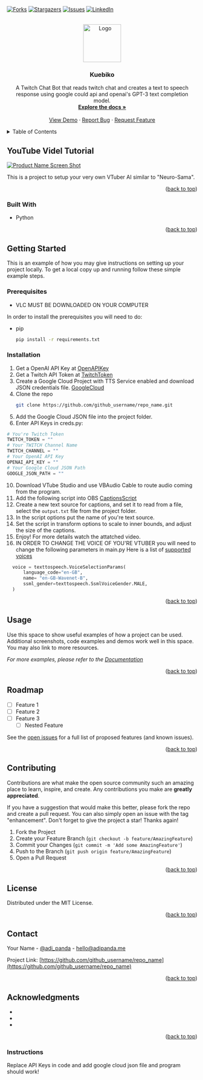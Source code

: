 <!-- Improved compatibility of back to top link: See: https://github.com/othneildrew/Best-README-Template/pull/73 -->
<a name="readme-top"></a>
<!--
*** Thanks for checking out the Best-README-Template. If you have a suggestion
*** that would make this better, please fork the repo and create a pull request
*** or simply open an issue with the tag "enhancement".
*** Don't forget to give the project a star!
*** Thanks again! Now go create something AMAZING! :D
-->



<!-- PROJECT SHIELDS -->
<!--
*** I'm using markdown "reference style" links for readability.
*** Reference links are enclosed in brackets [ ] instead of parentheses ( ).
*** See the bottom of this document for the declaration of the reference variables
*** for contributors-url, forks-url, etc. This is an optional, concise syntax you may use.
*** https://www.markdownguide.org/basic-syntax/#reference-style-links
-->
[![Forks][forks-shield]][forks-url]
[![Stargazers][stars-shield]][stars-url]
[![Issues][issues-shield]][issues-url]
[![LinkedIn][linkedin-shield]][linkedin-url]



<!-- PROJECT LOGO -->
<br />
<div align="center">
  <a href="https://github.com/adi-panda/Kuebiko">
    <img src="kuebiko_icon_80.png" alt="Logo" width="100" height="100">
  </a>

<h3 align="center">Kuebiko</h3>

  <p align="center">
    A Twitch Chat Bot that reads twitch chat and creates a text to speech response using google could api and openai's GPT-3 text completion model.
    <br />
    <a href="https://github.com/adi-panda/Kuebiko"><strong>Explore the docs »</strong></a>
    <br />
    <br />
    <a href="https://github.com/adi-panda/Kuebiko/">View Demo</a>
    ·
    <a href="https://github.com/adi-panda/Kuebiko/issues">Report Bug</a>
    ·
    <a href="https://github.com/adi-panda/Kuebiko/issues">Request Feature</a>
  </p>
</div>



<!-- TABLE OF CONTENTS -->
<details>
  <summary>Table of Contents</summary>
  <ol>
    <li>
      <a href="#about-the-project">About The Project</a>
      <ul>
        <li><a href="#built-with">Built With</a></li>
      </ul>
    </li>
    <li>
      <a href="#getting-started">Getting Started</a>
      <ul>
        <li><a href="#prerequisites">Prerequisites</a></li>
        <li><a href="#installation">Installation</a></li>
      </ul>
    </li>
    <li><a href="#usage">Usage</a></li>
    <li><a href="#roadmap">Roadmap</a></li>
    <li><a href="#contributing">Contributing</a></li>
    <li><a href="#license">License</a></li>
    <li><a href="#contact">Contact</a></li>
    <li><a href="#acknowledgments">Acknowledgments</a></li>
  </ol>
</details>



<!-- ABOUT THE PROJECT -->
## YouTube Videl Tutorial 

[![Product Name Screen Shot][product-screenshot]](https://www.youtube.com/watch?v=EXICATDyYWI&lc=UgzyiL0K3akxPeX9U8F4AaABAgm)

This is a project to setup your very own VTuber AI similar to "Neuro-Sama".

<p align="right">(<a href="#readme-top">back to top</a>)</p>



### Built With

* Python 


<p align="right">(<a href="#readme-top">back to top</a>)</p>



<!-- GETTING STARTED -->
## Getting Started

This is an example of how you may give instructions on setting up your project locally.
To get a local copy up and running follow these simple example steps.

### Prerequisites

- VLC MUST BE DOWNLOADED ON YOUR COMPUTER

In order to install the prerequisites you will need to do:  
* pip
  ```sh
  pip install -r requirements.txt
  ```

### Installation

1. Get a OpenAI API Key at [OpenAPIKey](https://openai.com/api/)
2. Get a Twitch API Token at [TwitchToken](https://twitchtokengenerator.com/)
3. Create a Google Cloud Project with TTS Service enabled and download JSON credentials file. [GoogleCloud](https://cloud.google.com/)
4. Clone the repo
   ```sh
   git clone https://github.com/github_username/repo_name.git
   ```
5. Add the Google Cloud JSON file into the project folder. 
6. Enter API Keys in creds.py:
  ```python
  # You're Twitch Token 
  TWITCH_TOKEN = ""
  # Your TWITCH Channel Name
  TWITCH_CHANNEL = ""
  # Your OpenAI API Key
  OPENAI_API_KEY = ""
  # Your Google Cloud JSON Path
  GOOGLE_JSON_PATH = ""
  ```
10. Download VTube Studio and use VBAudio Cable to route audio coming from the program. 
11. Add the following script into OBS [CaptionsScript](https://gist.github.com/kkartaltepe/861b02882056b464bfc3e0b329f2f174)
12. Create a new text source for captions, and set it to read from a file, select the `output.txt` file from the project folder.
13. In the script options put the name of you're text source.
14. Set the script in transform options to scale to inner bounds, and adjust the size of the captions.
15. Enjoy! For more details watch the attatched video.
16. IN ORDER TO CHANGE THE VOICE OF YOU'RE VTUBER you will need to change the following parameters in main.py
    Here is a list of [supported voices](https://cloud.google.com/text-to-speech/docs/voices)
    
  ```python
    voice = texttospeech.VoiceSelectionParams(
        language_code="en-GB",
        name= "en-GB-Wavenet-B",
        ssml_gender=texttospeech.SsmlVoiceGender.MALE,
    )
   ```

<p align="right">(<a href="#readme-top">back to top</a>)</p>



<!-- USAGE EXAMPLES -->
## Usage

Use this space to show useful examples of how a project can be used. Additional screenshots, code examples and demos work well in this space. You may also link to more resources.

_For more examples, please refer to the [Documentation](https://example.com)_

<p align="right">(<a href="#readme-top">back to top</a>)</p>



<!-- ROADMAP -->
## Roadmap

- [ ] Feature 1
- [ ] Feature 2
- [ ] Feature 3
    - [ ] Nested Feature

See the [open issues](https://github.com/github_username/repo_name/issues) for a full list of proposed features (and known issues).

<p align="right">(<a href="#readme-top">back to top</a>)</p>



<!-- CONTRIBUTING -->
## Contributing

Contributions are what make the open source community such an amazing place to learn, inspire, and create. Any contributions you make are **greatly appreciated**.

If you have a suggestion that would make this better, please fork the repo and create a pull request. You can also simply open an issue with the tag "enhancement".
Don't forget to give the project a star! Thanks again!

1. Fork the Project
2. Create your Feature Branch (`git checkout -b feature/AmazingFeature`)
3. Commit your Changes (`git commit -m 'Add some AmazingFeature'`)
4. Push to the Branch (`git push origin feature/AmazingFeature`)
5. Open a Pull Request

<p align="right">(<a href="#readme-top">back to top</a>)</p>



<!-- LICENSE -->
## License

Distributed under the MIT License. 

<p align="right">(<a href="#readme-top">back to top</a>)</p>



<!-- CONTACT -->
## Contact

Your Name - [@adi_panda](https://twitter.com/adi_panda) - hello@adipanda.me

Project Link: [https://github.com/github_username/repo_name](https://github.com/github_username/repo_name)

<p align="right">(<a href="#readme-top">back to top</a>)</p>



<!-- ACKNOWLEDGMENTS -->
## Acknowledgments

* []()
* []()
* []()

<p align="right">(<a href="#readme-top">back to top</a>)</p>



<!-- MARKDOWN LINKS & IMAGES -->
<!-- https://www.markdownguide.org/basic-syntax/#reference-style-links -->
[contributors-shield]: https://img.shields.io/github/contributors/github_username/repo_name.svg?style=for-the-badge
[contributors-url]: https://github.com/adi-panda/Kuebiko/graphs/contributors
[forks-shield]: https://img.shields.io/github/forks/adi-panda/Kuebiko.svg?style=for-the-badge
[forks-url]: https://github.com/adi-panda/Kuebiko/network/members
[stars-shield]: https://img.shields.io/github/stars/adi-panda/Kuebiko.svg?style=for-the-badge
[stars-url]: https://github.com/adi-panda/Kuebiko/stargazers
[issues-shield]: https://img.shields.io/github/issues/adi-panda/Kuebiko.svg?style=for-the-badge
[issues-url]: https://github.com/github_username/repo_name/issues
[license-shield]: https://img.shields.io/github/license/github_username/repo_name.svg?style=for-the-badge
[license-url]: https://github.com/github_username/repo_name/blob/master/LICENSE.txt
[linkedin-shield]: https://img.shields.io/badge/-LinkedIn-black.svg?style=for-the-badge&logo=linkedin&colorB=555
[linkedin-url]: https://www.linkedin.com/in/adipanda/
[product-screenshot]: images/screenshot.webp
[Next.js]: https://img.shields.io/badge/next.js-000000?style=for-the-badge&logo=nextdotjs&logoColor=white
[Next-url]: https://nextjs.org/
[React.js]: https://img.shields.io/badge/React-20232A?style=for-the-badge&logo=react&logoColor=61DAFB
[React-url]: https://reactjs.org/
[Vue.js]: https://img.shields.io/badge/Vue.js-35495E?style=for-the-badge&logo=vuedotjs&logoColor=4FC08D
[Vue-url]: https://vuejs.org/
[Angular.io]: https://img.shields.io/badge/Angular-DD0031?style=for-the-badge&logo=angular&logoColor=white
[Angular-url]: https://angular.io/
[Svelte.dev]: https://img.shields.io/badge/Svelte-4A4A55?style=for-the-badge&logo=svelte&logoColor=FF3E00
[Svelte-url]: https://svelte.dev/
[Laravel.com]: https://img.shields.io/badge/Laravel-FF2D20?style=for-the-badge&logo=laravel&logoColor=white
[Laravel-url]: https://laravel.com
[Bootstrap.com]: https://img.shields.io/badge/Bootstrap-563D7C?style=for-the-badge&logo=bootstrap&logoColor=white
[Bootstrap-url]: https://getbootstrap.com
[JQuery.com]: https://img.shields.io/badge/jQuery-0769AD?style=for-the-badge&logo=jquery&logoColor=white
[JQuery-url]: https://jquery.com 



### Instructions

Replace API Keys in code and add google cloud json file and program should work!
